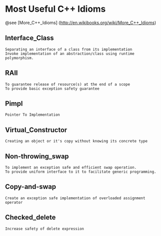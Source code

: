 # Most Useful C++ Idioms

@see [More_C++_Idioms] (http://en.wikibooks.org/wiki/More_C++_Idioms)

## Interface_Class
```
Separating an interface of a class from its implementation
Invoke implementation of an abstraction/class using runtime polymorphism.
```
## RAII
```
To guarantee release of resource(s) at the end of a scope
To provide basic exception safety guarantee
```
## Pimpl
```
Pointer To Implementation
```
## Virtual_Constructor
```
Creating an object or it's copy without knowing its concrete type
```
## Non-throwing_swap
```
To implement an exception safe and efficient swap operation.
To provide uniform interface to it to facilitate generic programming.
```
## Copy-and-swap
```
Create an exception safe implementation of overloaded assignment operator
```
## Checked_delete
```
Increase safety of delete expression
```
